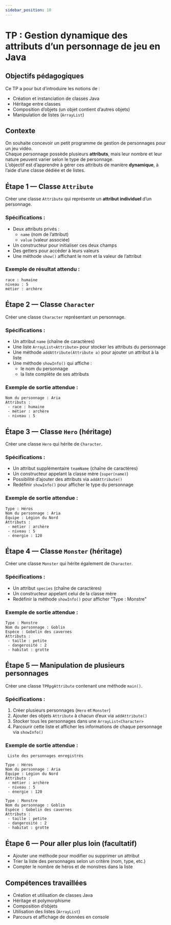 ```yaml
---
sidebar_position: 10
---
```


# TP : Gestion dynamique des attributs d’un personnage de jeu en Java

## Objectifs pédagogiques

Ce TP a pour but d’introduire les notions de :

- Création et instanciation de classes Java  
- Héritage entre classes  
- Composition d’objets (un objet contient d’autres objets)  
- Manipulation de listes (`ArrayList`)  

## Contexte

On souhaite concevoir un petit programme de gestion de personnages pour un jeu vidéo.  
Chaque personnage possède plusieurs **attributs**, mais leur nombre et leur nature peuvent varier selon le type de personnage.  
L’objectif est d’apprendre à gérer ces attributs de manière **dynamique**, à l’aide d’une classe dédiée et de listes.


## Étape 1 — Classe `Attribute`

Créer une classe `Attribute` qui représente un **attribut individuel** d’un personnage.

### Spécifications :
- Deux attributs privés :  
  - `name` (nom de l’attribut)  
  - `value` (valeur associée)  
- Un constructeur pour initialiser ces deux champs  
- Des getters pour accéder à leurs valeurs  
- Une méthode `show()` affichant le nom et la valeur de l’attribut

### Exemple de résultat attendu :
```
race : humaine
niveau : 5
métier : archère
```



## Étape 2 — Classe `Character`

Créer une classe `Character` représentant un personnage.

### Spécifications :
- Un attribut `name` (chaîne de caractères)  
- Une liste `ArrayList<Attribute>` pour stocker les attributs du personnage  
- Une méthode `addAttribute(Attribute a)` pour ajouter un attribut à la liste  
- Une méthode `showInfo()` qui affiche :  
  - le nom du personnage  
  - la liste complète de ses attributs  

### Exemple de sortie attendue :
```
Nom du personnage : Aria
Attributs :
 - race : humaine
 - métier : archère
 - niveau : 5
```



## Étape 3 — Classe `Hero` (héritage)

Créer une classe `Hero` qui hérite de `Character`.

### Spécifications :
- Un attribut supplémentaire `teamName` (chaîne de caractères)  
- Un constructeur appelant la classe mère (`super(name)`)  
- Possibilité d’ajouter des attributs via `addAttribute()`  
- Redéfinir `showInfo()` pour afficher le type du personnage

### Exemple de sortie attendue :
```
Type : Héros
Nom du personnage : Aria
Équipe : Légion du Nord
Attributs :
 - métier : archère
 - niveau : 5
 - énergie : 120
```



## Étape 4 — Classe `Monster` (héritage)

Créer une classe `Monster` qui hérite également de `Character`.

### Spécifications :
- Un attribut `species` (chaîne de caractères)  
- Un constructeur appelant celui de la classe mère  
- Redéfinir la méthode `showInfo()` pour afficher "Type : Monstre"

### Exemple de sortie attendue :
```
Type : Monstre
Nom du personnage : Goblin
Espèce : Gobelin des cavernes
Attributs :
 - taille : petite
 - dangerosité : 2
 - habitat : grotte
```



## Étape 5 — Manipulation de plusieurs personnages

Créer une classe `TPRpgAttribute` contenant une méthode `main()`.

### Spécifications :
1. Créer plusieurs personnages (`Hero` et `Monster`)  
2. Ajouter des objets `Attribute` à chacun d’eux via `addAttribute()`  
3. Stocker tous les personnages dans une `ArrayList<Character>`  
4. Parcourir cette liste et afficher les informations de chaque personnage via `showInfo()`

### Exemple de sortie attendue :
```
 Liste des personnages enregistrés 

Type : Héros
Nom du personnage : Aria
Équipe : Légion du Nord
Attributs :
 - métier : archère
 - niveau : 5
 - énergie : 120

Type : Monstre
Nom du personnage : Goblin
Espèce : Gobelin des cavernes
Attributs :
 - taille : petite
 - dangerosité : 2
 - habitat : grotte
```



## Étape 6 — Pour aller plus loin (facultatif)

- Ajouter une méthode pour modifier ou supprimer un attribut  
- Trier la liste des personnages selon un critère (nom, type, etc.)  
- Compter le nombre de héros et de monstres dans la liste  



## Compétences travaillées

- Création et utilisation de classes Java  
- Héritage et polymorphisme  
- Composition d’objets  
- Utilisation des listes (`ArrayList`)  
- Parcours et affichage de données en console
